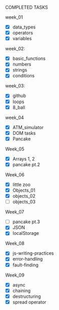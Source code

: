 COMPLETED TASKS

week_01

- [x] data_types
- [x] operators
- [x] variables

week_02:

- [x] basic_functions
- [x] numbers
- [x] strings
- [x] conditions

week_03:

- [x] github
- [x] loops
- [x] 8_ball

week_04

- [x] ATM_simulator
- [x] DOM tasks
- [x] Pancake

Week_05

- [x] Arrays 1, 2
- [x] pancake pt.2

Week_06

- [x] little zoo
- [x] Objects_01
- [x] objects_02
- [ ] objects_03

Week_07

- [ ] pancake pt.3
- [x] JSON
- [x] localStorage

Week_08

- [x] js-writing-practices
- [x] error-handling
- [x] fault-finding

Week_09

- [x] async
- [x] chaining
- [x] destructuring
- [x] spread operator

